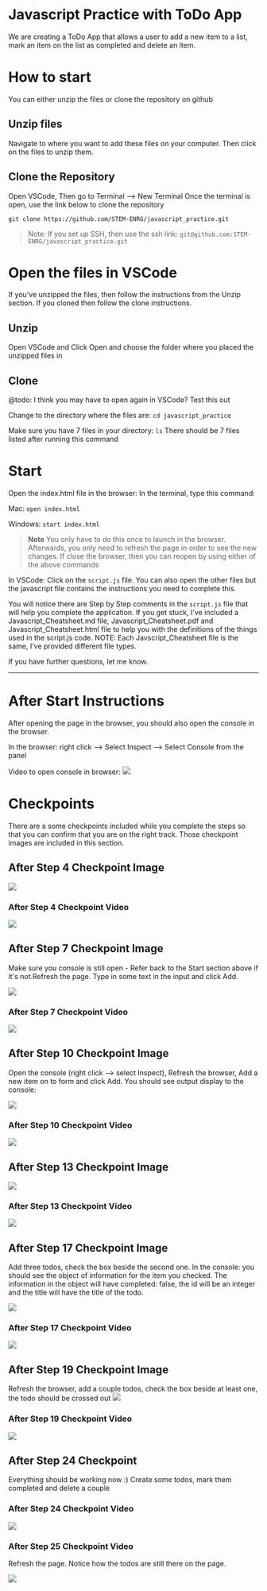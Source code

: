 # Javascript Practice with ToDo App
We are creating a ToDo App that allows a user to add a new item to a list, mark an item on the list as completed and delete an item.

# How to start
You can either unzip the files or clone the repository on github

## Unzip files
Navigate to where you want to add these files on your computer. Then click on the files to unzip them.

## Clone the Repository
Open VSCode, Then go to Terminal --> New Terminal 
Once the terminal is open, use the link below to clone the repository

`git clone https://github.com/STEM-ENRG/javascript_practice.git`

> Note: If you set up SSH, then use the ssh link: `git@github.com:STEM-ENRG/javascript_practice.git`

# Open the files in VSCode
If you've unzipped the files, then follow the instructions from the Unzip section. If you cloned then follow the clone instructions.

## Unzip
Open VSCode and Click Open and choose the folder where you placed the unzipped files in

## Clone
@todo:
I think you may have to open again in VSCode? Test this out

Change to the directory where the files are: `cd javascript_practice`

Make sure you have 7 files in your directory: `ls`
There should be 7 files listed after running this command

# Start

Open the index.html file in the browser: In the terminal, type this command: 

Mac: `open index.html` 

Windows: `start index.html`

> **Note** You only have to do this once to launch in the browser. Afterwards, you only need to refresh the page in order to see the new changes. If close the browser, then you can reopen by using either of the above commands

In VSCode: Click on the `script.js` file. You can also open the other files but the javascript file contains the instructions you need to complete this. 

You will notice there are Step by Step comments in the `script.js` file that will help you complete the application. If you get stuck, I've included a Javascript_Cheatsheet.md file, Javascript_Cheatsheet.pdf and Javascript_Cheatsheet.html file to help you with the definitions of the things used in the script.js code. NOTE: Each Javscript_Cheatsheet file is the same, I've provided different file types.

If you have further questions, let me know.

---
# After Start Instructions
After opening the page in the browser, you should also open the console in the browser. 

In the browser: right click --> Select Inspect --> Select Console from the panel

Video to open console in browser:
<img src="checkpoints_and_inspect_videos/inspect_console.gif">

# Checkpoints
There are a some checkpoints included while you complete the steps so that you can confirm that you are on the right track. Those checkpoint images are included in this section. 

## After Step 4 Checkpoint Image
<img src="images/step_4_checkpoint.png">

### After Step 4 Checkpoint Video
<img src="checkpoints_and_inspect_videos/After_Step_4_checkpoint.gif">

## After Step 7 Checkpoint Image
Make sure you console is still open - Refer back to the Start section above if it's not.Refresh the page. Type in some text in the input and click Add. 

<img src="images/after_step_7_checkpoint.png">

### After Step 7 Checkpoint Video
<img src="checkpoints_and_inspect_videos/After_Step_7_checkpoint.gif">

## After Step 10 Checkpoint Image
Open the console (right click --> select Inspect), Refresh the browser, Add a new item on to form and click Add. 
You should see output display to the console:

<img src="images/after_step_10_checkpoint.png">

### After Step 10 Checkpoint Video
<img src="checkpoints_and_inspect_videos/After_Step_10_checkpoint.gif">

## After Step 13 Checkpoint Image
<img src="images/after_step_13_checkpoint.png">

### After Step 13 Checkpoint Video
<img src="checkpoints_and_inspect_videos/After_Step_13_checkpoint.gif">

## After Step 17 Checkpoint Image
Add three todos, check the box beside the second one. In the console: you should see the object of information for the item you checked. The information in the object will have completed: false, the id will be an integer and the title will have the title of the todo.

<img src="images/after_step_17_checkpoint.png">

### After Step 17 Checkpoint Video
<img src="checkpoints_and_inspect_videos/After_Step_17_checkpoint.gif">


## After Step 19 Checkpoint Image
Refresh the browser, add a couple todos, check the box beside at least one, the todo should be crossed out
<img src="images/after_step_19_checkpoint.png">

### After Step 19 Checkpoint Video
<img src="checkpoints_and_inspect_videos/After_Step_19_checkpoint.gif">

## After Step 24 Checkpoint
Everything should be working now :)
Create some todos, mark them completed and delete a couple

### After Step 24 Checkpoint Video
<img src="checkpoints_and_inspect_videos/After_Step_24_checkpoint.gif">

### After Step 25 Checkpoint Video
Refresh the page. Notice how the todos are still there on the page.

<img src="checkpoints_and_inspect_videos/After_Step_25_checkpoint.gif">